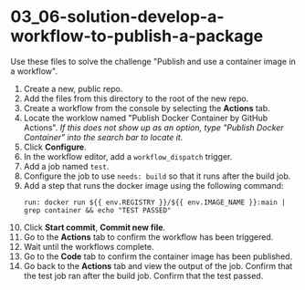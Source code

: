 # 03_06-solution-develop-a-workflow-to-publish-a-package
Use these files to solve the challenge "Publish and use a container image in a workflow".

1. Create a new, public repo.
1. Add the files from this directory to the root of the new repo.
1. Create a workflow from the console by selecting the **Actions** tab.
1. Locate the worklow named "Publish Docker Container by GitHub Actions". _If this does not show up as an option, type "Publish Docker Container" into the search bar to locate it._
1. Click **Configure**.
1. In the workflow editor, add a `workflow_dispatch` trigger.
1. Add a job named `test`.
1. Configure the job to use `needs: build` so that it runs after the build job.
1. Add a step that runs the docker image using the following command:
    ```
    run: docker run ${{ env.REGISTRY }}/${{ env.IMAGE_NAME }}:main | grep container && echo "TEST PASSED"
    ```
1. Click **Start commit**, **Commit new file**.
1. Go to the **Actions** tab to confirm the workflow has been triggered.
1. Wait until the workflows complete.
1. Go to the **Code** tab to confirm the container image has been published.
1. Go back to the **Actions** tab and view the output of the job.  Confirm that the test job ran after the build job.  Confirm that the test passed.
